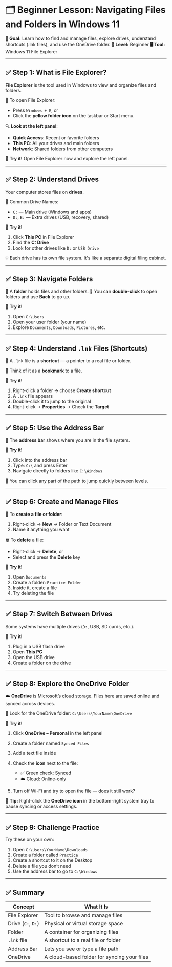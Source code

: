 # 🗂️ Beginner Lesson: Navigating Files and Folders in Windows 11

**🎯 Goal:** Learn how to find and manage files, explore drives, understand shortcuts (.lnk files), and use the OneDrive folder.
**🧰 Level:** Beginner
**🖥️ Tool:** Windows 11 File Explorer

---

## ✅ Step 1: What is File Explorer?

**File Explorer** is the tool used in Windows to view and organize files and folders.

🔹 To open File Explorer:

* Press `Windows + E`, or
* Click the **yellow folder icon** on the taskbar or Start menu.

🔍 **Look at the left panel**:

* **Quick Access**: Recent or favorite folders
* **This PC**: All your drives and main folders
* **Network**: Shared folders from other computers

📝 **Try it!**
Open File Explorer now and explore the left panel.

---

## ✅ Step 2: Understand Drives

Your computer stores files on **drives**.

🧠 Common Drive Names:

* `C:` — Main drive (Windows and apps)
* `D:`, `E:` — Extra drives (USB, recovery, shared)

📝 **Try it!**

1. Click **This PC** in File Explorer
2. Find the **C: Drive**
3. Look for other drives like `D:` or `USB Drive`

💡 Each drive has its own file system. It's like a separate digital filing cabinet.

---

## ✅ Step 3: Navigate Folders

📂 A **folder** holds files and other folders.
🔁 You can **double-click** to open folders and use **Back** to go up.

📝 **Try it!**

1. Open `C:\Users`
2. Open your user folder (your name)
3. Explore `Documents`, `Downloads`, `Pictures`, etc.

---

## ✅ Step 4: Understand `.lnk` Files (Shortcuts)

🔗 A `.lnk` file is a **shortcut** — a pointer to a real file or folder.

🧠 Think of it as a **bookmark** to a file.

📝 **Try it!**

1. Right-click a folder → choose **Create shortcut**
2. A `.lnk` file appears
3. Double-click it to jump to the original
4. Right-click → **Properties** → Check the **Target**

---

## ✅ Step 5: Use the Address Bar

📍 The **address bar** shows where you are in the file system.

📝 **Try it!**

1. Click into the address bar
2. Type: `C:\` and press Enter
3. Navigate directly to folders like `C:\Windows`

🔄 You can click any part of the path to jump quickly between levels.

---

## ✅ Step 6: Create and Manage Files

📄 To **create a file or folder**:

1. Right-click → **New** → Folder or Text Document
2. Name it anything you want

🗑️ To **delete** a file:

* Right-click → **Delete**, or
* Select and press the **Delete** key

📝 **Try it!**

1. Open `Documents`
2. Create a folder: `Practice Folder`
3. Inside it, create a file
4. Try deleting the file

---

## ✅ Step 7: Switch Between Drives

Some systems have multiple drives (`D:`, USB, SD cards, etc.).

📝 **Try it!**

1. Plug in a USB flash drive
2. Open **This PC**
3. Open the USB drive
4. Create a folder on the drive

---

## ✅ Step 8: Explore the OneDrive Folder

☁️ **OneDrive** is Microsoft’s cloud storage. Files here are saved online and synced across devices.

📂 Look for the OneDrive folder:
`C:\Users\YourName\OneDrive`

📝 **Try it!**

1. Click **OneDrive – Personal** in the left panel

2. Create a folder named `Synced Files`

3. Add a text file inside

4. Check the **icon** next to the file:

   * ✅ Green check: Synced
   * ☁️ Cloud: Online-only

5. Turn off Wi-Fi and try to open the file — does it still work?

💬 **Tip:** Right-click the **OneDrive icon** in the bottom-right system tray to pause syncing or access settings.

---

## ✅ Step 9: Challenge Practice

Try these on your own:

1. Open `C:\Users\YourName\Downloads`
2. Create a folder called `Practice`
3. Create a shortcut to it on the Desktop
4. Delete a file you don’t need
5. Use the address bar to go to `C:\Windows`

---

## ✅ Summary

| Concept            | What It Is                                  |
| ------------------ | ------------------------------------------- |
| File Explorer      | Tool to browse and manage files             |
| Drive (`C:`, `D:`) | Physical or virtual storage space           |
| Folder             | A container for organizing files            |
| `.lnk` file        | A shortcut to a real file or folder         |
| Address Bar        | Lets you see or type a file path            |
| OneDrive           | A cloud-based folder for syncing your files |

